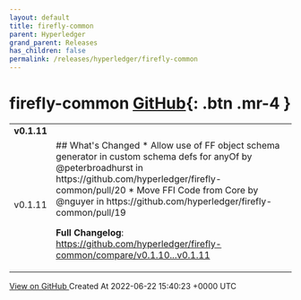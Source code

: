 ```yaml
---
layout: default
title: firefly-common
parent: Hyperledger
grand_parent: Releases
has_children: false
permalink: /releases/hyperledger/firefly-common
---
```


# firefly-common <span class="fs-3 right-align">[GitHub](https://github.com/hyperledger/firefly-common){: .btn .mr-4 }</span>


<div>
    <table>
        <tr>
            <td colspan="2">
                <b>
                    v0.1.11
                </b>
            </td>
        </tr>
        <tr>
            <td>
                <span class="chip">
                    v0.1.11
                </span>
            </td>
            <td>
                ## What's Changed
* Allow use of FF object schema generator in custom schema defs for anyOf by @peterbroadhurst in https://github.com/hyperledger/firefly-common/pull/20
* Move FFI Code from Core by @nguyer in https://github.com/hyperledger/firefly-common/pull/19


**Full Changelog**: https://github.com/hyperledger/firefly-common/compare/v0.1.10...v0.1.11
            </td>
        </tr>
    </table>
    <a href="https://github.com/hyperledger/firefly-common/releases/tag/v0.1.11" class=".btn">
        View on GitHub
    </a>
    <span class="right-align">
        Created At 2022-06-22 15:40:23 +0000 UTC
    </span>
</div>

